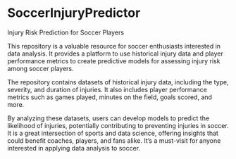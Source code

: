 # SoccerInjuryPredictor
Injury Risk Prediction for Soccer Players

This repository is a valuable resource for soccer enthusiasts interested in data analysis. It provides a platform to use historical injury data and player performance metrics to create predictive models for assessing injury risk among soccer players.

The repository contains datasets of historical injury data, including the type, severity, and duration of injuries. It also includes player performance metrics such as games played, minutes on the field, goals scored, and more.

By analyzing these datasets, users can develop models to predict the likelihood of injuries, potentially contributing to preventing injuries in soccer. It is a great intersection of sports and data science, offering insights that could benefit coaches, players, and fans alike. It’s a must-visit for anyone interested in applying data analysis to soccer.
